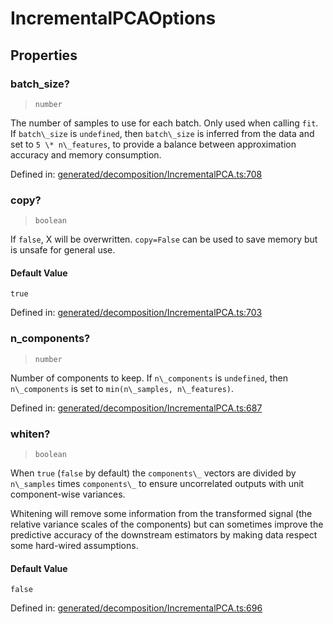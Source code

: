 # IncrementalPCAOptions

## Properties

### batch\_size?

> `number`

The number of samples to use for each batch. Only used when calling `fit`. If `batch\_size` is `undefined`, then `batch\_size` is inferred from the data and set to `5 \* n\_features`, to provide a balance between approximation accuracy and memory consumption.

Defined in:  [generated/decomposition/IncrementalPCA.ts:708](https://github.com/transitive-bullshit/scikit-learn-ts/blob/122b3c0/packages/sklearn/src/generated/decomposition/IncrementalPCA.ts#L708)

### copy?

> `boolean`

If `false`, X will be overwritten. `copy=False` can be used to save memory but is unsafe for general use.

#### Default Value

`true`

Defined in:  [generated/decomposition/IncrementalPCA.ts:703](https://github.com/transitive-bullshit/scikit-learn-ts/blob/122b3c0/packages/sklearn/src/generated/decomposition/IncrementalPCA.ts#L703)

### n\_components?

> `number`

Number of components to keep. If `n\_components` is `undefined`, then `n\_components` is set to `min(n\_samples, n\_features)`.

Defined in:  [generated/decomposition/IncrementalPCA.ts:687](https://github.com/transitive-bullshit/scikit-learn-ts/blob/122b3c0/packages/sklearn/src/generated/decomposition/IncrementalPCA.ts#L687)

### whiten?

> `boolean`

When `true` (`false` by default) the `components\_` vectors are divided by `n\_samples` times `components\_` to ensure uncorrelated outputs with unit component-wise variances.

Whitening will remove some information from the transformed signal (the relative variance scales of the components) but can sometimes improve the predictive accuracy of the downstream estimators by making data respect some hard-wired assumptions.

#### Default Value

`false`

Defined in:  [generated/decomposition/IncrementalPCA.ts:696](https://github.com/transitive-bullshit/scikit-learn-ts/blob/122b3c0/packages/sklearn/src/generated/decomposition/IncrementalPCA.ts#L696)

